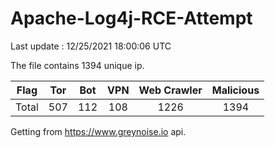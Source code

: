
# Apache-Log4j-RCE-Attempt

Last update : 12/25/2021 18:00:06 UTC

The file contains 1394 unique ip.

| Flag | Tor | Bot | VPN | Web Crawler | Malicious |
| :-:  | :-: | :-: | :-: | :-:         | :-:       |
| Total| 507  | 112  | 108  | 1226          | 1394        |

Getting from https://www.greynoise.io api.